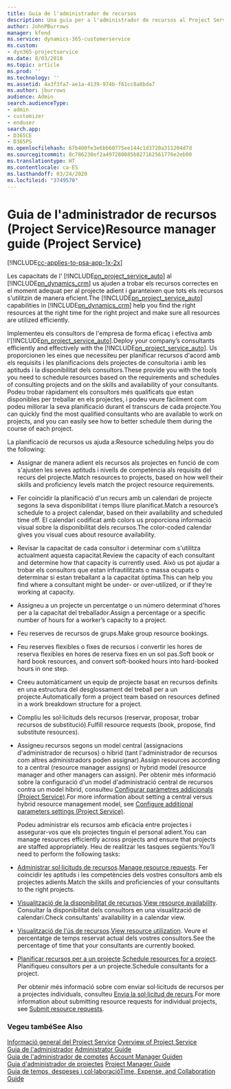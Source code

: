 ```yaml
---
title: Guia de l'administrador de recursos
description: Una guia per a l'administrador de recursos al Project Service
author: JohnPBurrows
manager: kfend
ms.service: dynamics-365-customerservice
ms.custom:
- dyn365-projectservice
ms.date: 8/03/2018
ms.topic: article
ms.prod: ''
ms.technology: ''
ms.assetid: 4a3f3fa7-ae1a-4139-974b-f61cc8a8bda7
ms.author: jburrows
audience: Admin
search.audienceType:
- admin
- customizer
- enduser
search.app:
- D365CE
- D365PS
ms.openlocfilehash: 67b400fe3e6bb60775ee144c1d3720a311204d7d
ms.sourcegitcommit: 8c786230ef2a497280885b827162561776e2eb00
ms.translationtype: HT
ms.contentlocale: ca-ES
ms.lasthandoff: 03/24/2020
ms.locfileid: "3749570"
---
```

# <a name="resource-manager-guide-project-service"></a><span data-ttu-id="146be-103">Guia de l'administrador de recursos (Project Service)</span><span class="sxs-lookup"><span data-stu-id="146be-103">Resource manager guide (Project Service)</span></span>

[!INCLUDE[cc-applies-to-psa-app-1x-2x](../includes/cc-applies-to-psa-app-1x-2x.md)]

<span data-ttu-id="146be-104">Les capacitats de l' [!INCLUDE[pn_project_service_auto](../includes/pn-project-service-auto.md)] al [!INCLUDE[pn_dynamics_crm](../includes/pn-dynamics-crm.md)] us ajuden a trobar els recursos correctes en el moment adequat per al projecte adient i garanteixen que tots els recursos s'utilitzin de manera eficient.</span><span class="sxs-lookup"><span data-stu-id="146be-104">The [!INCLUDE[pn_project_service_auto](../includes/pn-project-service-auto.md)] capabilities in [!INCLUDE[pn_dynamics_crm](../includes/pn-dynamics-crm.md)] help you find the right resources at the right time for the right project and make sure all resources are utilized efficiently.</span></span>  
  
 <span data-ttu-id="146be-105">Implementeu els consultors de l'empresa de forma eficaç i efectiva amb l'[!INCLUDE[pn_project_service_auto](../includes/pn-project-service-auto.md)].</span><span class="sxs-lookup"><span data-stu-id="146be-105">Deploy your company’s consultants efficiently and effectively with the [!INCLUDE[pn_project_service_auto](../includes/pn-project-service-auto.md)].</span></span> <span data-ttu-id="146be-106">Us proporcionen les eines que necessiteu per planificar recursos d'acord amb els requisits i les planificacions dels projectes de consultoria i amb les aptituds i la disponibilitat dels consultors.</span><span class="sxs-lookup"><span data-stu-id="146be-106">These provide you with the tools you need to schedule resources based on the requirements and schedules of consulting projects and on the skills and availability of your consultants.</span></span> <span data-ttu-id="146be-107">Podeu trobar ràpidament els consultors més qualificats que estan disponibles per treballar en els projectes, i podeu veure fàcilment com podeu millorar la seva planificació durant el transcurs de cada projecte.</span><span class="sxs-lookup"><span data-stu-id="146be-107">You can quickly find the most qualified consultants who are available to work on projects, and you can easily see how to better schedule them during the course of each project.</span></span>  
  
 <span data-ttu-id="146be-108">La planificació de recursos us ajuda a:</span><span class="sxs-lookup"><span data-stu-id="146be-108">Resource scheduling helps you do the following:</span></span>  
  
- <span data-ttu-id="146be-109">Assignar de manera adient els recursos als projectes en funció de com s'ajusten les seves aptituds i nivells de competència als requisits del recurs del projecte.</span><span class="sxs-lookup"><span data-stu-id="146be-109">Match resources to projects, based on how well their skills and proficiency levels match the project resource requirements.</span></span>  
  
- <span data-ttu-id="146be-110">Fer coincidir la planificació d'un recurs amb un calendari de projecte segons la seva disponibilitat i temps lliure planificat.</span><span class="sxs-lookup"><span data-stu-id="146be-110">Match a resource’s schedule to a project calendar, based on their availability and scheduled time off.</span></span> <span data-ttu-id="146be-111">El calendari codificat amb colors us proporciona informació visual sobre la disponibilitat dels recursos.</span><span class="sxs-lookup"><span data-stu-id="146be-111">The color-coded calendar gives you visual cues about resource availability.</span></span>  
  
- <span data-ttu-id="146be-112">Revisar la capacitat de cada consultor i determinar com s'utilitza actualment aquesta capacitat.</span><span class="sxs-lookup"><span data-stu-id="146be-112">Review the capacity of each consultant and determine how that capacity is currently used.</span></span> <span data-ttu-id="146be-113">Això us pot ajudar a trobar els consultors que estan infrautilitzats o massa ocupats o determinar si estan treballant a la capacitat òptima.</span><span class="sxs-lookup"><span data-stu-id="146be-113">This can help you find where a consultant might be under- or over-utilized, or if they’re working at capacity.</span></span>  
  
- <span data-ttu-id="146be-114">Assigneu a un projecte un percentatge o un número determinat d'hores per a la capacitat del treballador.</span><span class="sxs-lookup"><span data-stu-id="146be-114">Assign a percentage or a specific number of hours for a worker’s capacity to a project.</span></span>  
  
- <span data-ttu-id="146be-115">Feu reserves de recursos de grups.</span><span class="sxs-lookup"><span data-stu-id="146be-115">Make group resource bookings.</span></span>  
  
- <span data-ttu-id="146be-116">Feu reserves flexibles o fixes de recursos i convertir les hores de reserva flexibles en hores de reserva fixes en un sol pas.</span><span class="sxs-lookup"><span data-stu-id="146be-116">Soft book or hard book resources, and convert soft-booked hours into hard-booked hours in one step.</span></span>  
  
- <span data-ttu-id="146be-117">Creeu automàticament un equip de projecte basat en recursos definits en una estructura del desglossament del treball per a un projecte.</span><span class="sxs-lookup"><span data-stu-id="146be-117">Automatically form a project team based on resources defined in a work breakdown structure for a project.</span></span>  
  
- <span data-ttu-id="146be-118">Compliu les sol·licituds dels recursos (reservar, proposar, trobar recursos de substitució).</span><span class="sxs-lookup"><span data-stu-id="146be-118">Fulfill resource requests (book, propose, find substitute resources).</span></span>  
  
- <span data-ttu-id="146be-119">Assigneu recursos segons un model central (assignacions d'administrador de recursos) o híbrid (tant l'administrador de recursos com altres administradors poden assignar).</span><span class="sxs-lookup"><span data-stu-id="146be-119">Assign resources according to a central (resource manager assigns) or hybrid model (resource manager and other managers can assign).</span></span> <span data-ttu-id="146be-120">Per obtenir més informació sobre la configuració d'un model d'administració central de recursos contra un model híbrid, consulteu [Configurar paràmetres addicionals (Project Service)](../project-service/configure-additional-parameters-settings.md).</span><span class="sxs-lookup"><span data-stu-id="146be-120">For more information about setting a central versus hybrid resource management model, see [Configure additional parameters settings (Project Service)](../project-service/configure-additional-parameters-settings.md).</span></span>  
  
  <span data-ttu-id="146be-121">Podeu administrar els recursos amb eficàcia entre projectes i assegurar-vos que els projectes tinguin el personal adient.</span><span class="sxs-lookup"><span data-stu-id="146be-121">You can manage resources efficiently across projects and ensure that projects are staffed appropriately.</span></span> <span data-ttu-id="146be-122">Heu de realitzar les tasques següents:</span><span class="sxs-lookup"><span data-stu-id="146be-122">You’ll need to perform the following tasks:</span></span>  
  
- <span data-ttu-id="146be-123">[Administrar sol·licituds de recursos](../project-service/manage-resource-requests.md).</span><span class="sxs-lookup"><span data-stu-id="146be-123">[Manage resource requests](../project-service/manage-resource-requests.md).</span></span> <span data-ttu-id="146be-124">Fer coincidir les aptituds i les competències dels vostres consultors amb els projectes adients.</span><span class="sxs-lookup"><span data-stu-id="146be-124">Match the skills and proficiencies of your consultants to the right projects.</span></span>  
  
- <span data-ttu-id="146be-125">[Visualització de la disponibilitat de recursos](../project-service/view-resource-availability.md).</span><span class="sxs-lookup"><span data-stu-id="146be-125">[View resource availability](../project-service/view-resource-availability.md).</span></span> <span data-ttu-id="146be-126">Consultar la disponibilitat dels consultors en una visualització de calendari.</span><span class="sxs-lookup"><span data-stu-id="146be-126">Check consultants’ availability in a calendar view.</span></span>  
  
- <span data-ttu-id="146be-127">[Visualització de l'ús de recursos](../project-service/view-resource-utilization.md).</span><span class="sxs-lookup"><span data-stu-id="146be-127">[View resource utilization](../project-service/view-resource-utilization.md).</span></span> <span data-ttu-id="146be-128">Veure el percentatge de temps reservat actual dels vostres consultors.</span><span class="sxs-lookup"><span data-stu-id="146be-128">See the percentage of time that your consultants are currently booked.</span></span>  
  
- <span data-ttu-id="146be-129">[Planificar recursos per a un projecte](../project-service/schedule-resources-project.md).</span><span class="sxs-lookup"><span data-stu-id="146be-129">[Schedule resources for a project](../project-service/schedule-resources-project.md).</span></span> <span data-ttu-id="146be-130">Planifiqueu consultors per a un projecte.</span><span class="sxs-lookup"><span data-stu-id="146be-130">Schedule consultants for a project.</span></span>  
  
  <span data-ttu-id="146be-131">Per obtenir més informació sobre com enviar sol·licituds de recursos per a projectes individuals, consulteu [Envia la sol·licitud de recurs](../project-service/submit-resource-requests.md).</span><span class="sxs-lookup"><span data-stu-id="146be-131">For more information about submitting resource requests for individual projects, see [Submit resource requests](../project-service/submit-resource-requests.md).</span></span>  
  
### <a name="see-also"></a><span data-ttu-id="146be-132">Vegeu també</span><span class="sxs-lookup"><span data-stu-id="146be-132">See Also</span></span>  
 <span data-ttu-id="146be-133">[Informació general del Project Service](../project-service/overview.md) </span><span class="sxs-lookup"><span data-stu-id="146be-133">[Overview of Project Service](../project-service/overview.md) </span></span>  
 <span data-ttu-id="146be-134">[Guia de l'administrador](../project-service/admin-guide.md) </span><span class="sxs-lookup"><span data-stu-id="146be-134">[Administrator Guide](../project-service/admin-guide.md) </span></span>  
 <span data-ttu-id="146be-135">[Guia de l'administrador de comptes](../project-service/account-manager-guide.md) </span><span class="sxs-lookup"><span data-stu-id="146be-135">[Account Manager Guiden](../project-service/account-manager-guide.md) </span></span>  
 <span data-ttu-id="146be-136">[Guia d'administrador de projectes](../project-service/project-manager-guide.md) </span><span class="sxs-lookup"><span data-stu-id="146be-136">[Project Manager Guide](../project-service/project-manager-guide.md) </span></span>  
 [<span data-ttu-id="146be-137">Guia de temps, despeses i col·laboració</span><span class="sxs-lookup"><span data-stu-id="146be-137">Time, Expense, and Collaboration Guide</span></span>](../project-service/time-expense-collaboration-guide.md)
